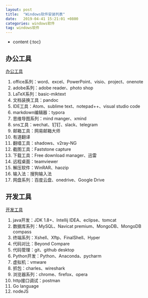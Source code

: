 ```yaml
---
layout: post
title:  "Windows软件安装列表"
date:   2019-04-41 15:21:01 +0800
categories: windows软件
tag: windows软件
---
```


* content
{:toc}


## 办公工具
[办公工具](#)
1. office系列：word、excel、PowerPoint、visio、project、onenote
2. adobe系列：adobe reader、photo shop
3. LaTeX系列：basic-miktext
4. 文档装换工具：pandoc
5. IDE工具：Atom、sublime text、notepad++、visual studio code
6. markdown编辑器：typora
7. 思维导图系列：mind manger、xmind
8. sns工具：wechat、钉钉、slack、telegram
9. 邮箱工具：网易邮箱大师
10. 有道翻译
11. 翻墙工具：shadows、v2ray-NG
12. 截图工具：Faststone capture
13. 下载工具：Free download manager、迅雷
14. 远程桌面：teamviewer
15. 解压软件：WinRAR、haozip
16. 输入法：搜狗输入法
17. 网盘系列：百度云盘、onedrive、Google Drive

## 开发工具
[开发工具](#)
1. java开发：JDK 1.8+、Intellij IDEA、eclipse、tomcat
2. 数据库系列：MySQL、Navicat premium、MongoDB、MongoDB compass
3. 终端系列：Xshell、Xftp、FinalShell、Hyper
4. 代码对比：Beyond Compare
5. 代码管理：git、github desktop
6. Python开发：Python、Anaconda、pycharm
7. 虚拟机：vmware
8. 抓包：charles、wireshark
9. 浏览器系列：chrome、firefox、opera
10. http接口调试：postman
11. Go language
12. nodeJS


[jekyll]:      http://jekyllrb.com
[jekyll-gh]:   https://github.com/jekyll/jekyll
[jekyll-help]: https://github.com/jekyll/jekyll-help
